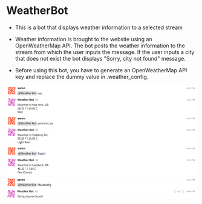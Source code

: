 # WeatherBot

* This is a bot that displays weather information to a selected stream

* Weather information is brought to the website using an OpenWeatherMap API. The bot posts the
weather information to the stream from which the user inputs the message.
If the user inputs a city that does not exist the bot displays "Sorry, city not found" message.

* Before using this bot, you have to generate an OpenWeatherMap API key and replace the dummy value in .weather_config.

![Example Usage](assets/screen1.png)
![Wrong City](assets/screen2.png)
